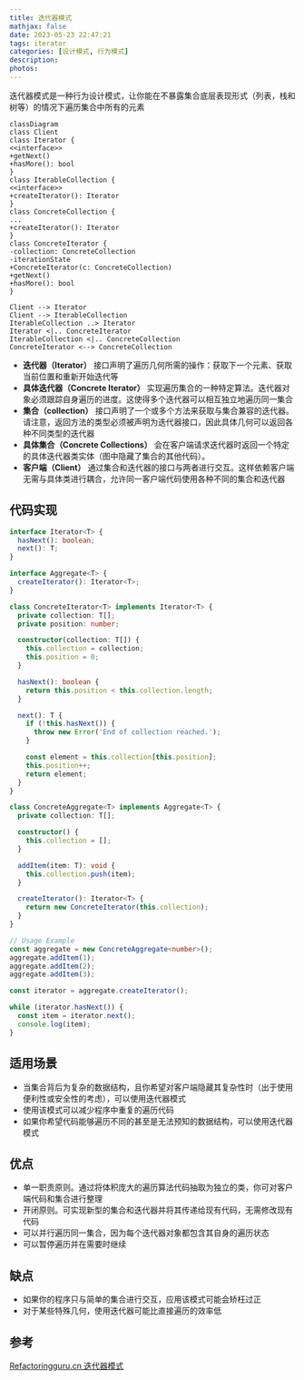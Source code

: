 ```yaml
---
title: 迭代器模式
mathjax: false
date: 2023-05-23 22:47:21
tags: iterator
categories: [设计模式, 行为模式]
description:
photos:
---
```


迭代器模式是一种行为设计模式，让你能在不暴露集合底层表现形式（列表，栈和树等）的情况下遍历集合中所有的元素

```mermaid
classDiagram
class Client
class Iterator {
<<interface>>
+getNext()
+hasMore(): bool
}
class IterableCollection {
<<interface>>
+createIterator(): Iterator
}
class ConcreteCollection {
...
+createIterator(): Iterator
}
class ConcreteIterator {
-collection: ConcreteCollection
-iterationState
+ConcreteIterator(c: ConcreteCollection)
+getNext()
+hasMore(): bool
}

Client --> Iterator
Client --> IterableCollection
IterableCollection ..> Iterator
Iterator <|.. ConcreteIterator
IterableCollection <|.. ConcreteCollection
ConcreteIterator <--> ConcreteCollection
```

<!--more-->

- **迭代器（Iterator）** 接口声明了遍历几何所需的操作：获取下一个元素、获取当前位置和重新开始迭代等
- **具体迭代器（Concrete Iterator）** 实现遍历集合的一种特定算法。迭代器对象必须跟踪自身遍历的进度。这使得多个迭代器可以相互独立地遍历同一集合
- **集合（collection）** 接口声明了一个或多个方法来获取与集合兼容的迭代器。请注意，返回方法的类型必须被声明为迭代器接口，因此具体几何可以返回各种不同类型的迭代器
- **具体集合（Concrete Collections）** 会在客户端请求迭代器时返回一个特定的具体迭代器类实体（图中隐藏了集合的其他代码）。
- **客户端（Client）** 通过集合和迭代器的接口与两者进行交互。这样依赖客户端无需与具体类进行耦合，允许同一客户端代码使用各种不同的集合和迭代器

## 代码实现

```ts
interface Iterator<T> {
  hasNext(): boolean;
  next(): T;
}

interface Aggregate<T> {
  createIterator(): Iterator<T>;
}

class ConcreteIterator<T> implements Iterator<T> {
  private collection: T[];
  private position: number;

  constructor(collection: T[]) {
    this.collection = collection;
    this.position = 0;
  }

  hasNext(): boolean {
    return this.position < this.collection.length;
  }

  next(): T {
    if (!this.hasNext()) {
      throw new Error('End of collection reached.');
    }

    const element = this.collection[this.position];
    this.position++;
    return element;
  }
}

class ConcreteAggregate<T> implements Aggregate<T> {
  private collection: T[];

  constructor() {
    this.collection = [];
  }

  addItem(item: T): void {
    this.collection.push(item);
  }

  createIterator(): Iterator<T> {
    return new ConcreteIterator(this.collection);
  }
}

// Usage Example
const aggregate = new ConcreteAggregate<number>();
aggregate.addItem(1);
aggregate.addItem(2);
aggregate.addItem(3);

const iterator = aggregate.createIterator();

while (iterator.hasNext()) {
  const item = iterator.next();
  console.log(item);
}
```

## 适用场景

- 当集合背后为复杂的数据结构，且你希望对客户端隐藏其复杂性时（出于使用便利性或安全性的考虑），可以使用迭代器模式
- 使用该模式可以减少程序中重复的遍历代码
- 如果你希望代码能够遍历不同的甚至是无法预知的数据结构，可以使用迭代器模式

## 优点

- 单一职责原则。通过将体积庞大的遍历算法代码抽取为独立的类，你可对客户端代码和集合进行整理
- 开闭原则。可实现新型的集合和迭代器并将其传递给现有代码，无需修改现有代码
- 可以并行遍历同一集合，因为每个迭代器对象都包含其自身的遍历状态
- 可以暂停遍历并在需要时继续

## 缺点

- 如果你的程序只与简单的集合进行交互，应用该模式可能会矫枉过正
- 对于某些特殊几何，使用迭代器可能比直接遍历的效率低

## 参考

[Refactoringguru.cn 迭代器模式](https://refactoringguru.cn/design-patterns/iterator)
